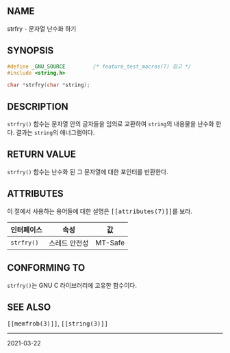 ## NAME

strfry - 문자열 난수화 하기

## SYNOPSIS

```c
#define _GNU_SOURCE         /* feature_test_macros(7) 참고 */
#include <string.h>

char *strfry(char *string);
```

## DESCRIPTION

`strfry()` 함수는 문자열 안의 글자들을 임의로 교환하여 `string`의 내용물을 난수화 한다. 결과는 `string`의 애너그램이다.

## RETURN VALUE

`strfry()` 함수는 난수화 된 그 문자열에 대한 포인터를 반환한다.

## ATTRIBUTES

이 절에서 사용하는 용어들에 대한 설명은 <tt>[[attributes(7)]]</tt>를 보라.

| 인터페이스 | 속성 | 값 |
| --- | --- | --- |
| `strfry()` | 스레드 안전성 | MT-Safe |

## CONFORMING TO

`strfry()`는 GNU C 라이브러리에 고유한 함수이다.

## SEE ALSO

<tt>[[memfrob(3)]]</tt>, <tt>[[string(3)]]</tt>

----

2021-03-22
